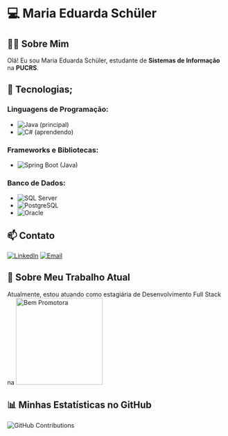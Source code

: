 # 💻 Maria Eduarda Schüler

## 👩‍🎓 Sobre Mim
Olá! Eu sou Maria Eduarda Schüler, estudante de **Sistemas de Informação**
 na **PUCRS**.

## 🚀 Tecnologias;
### Linguagens de Programação:
- ![Java](https://img.shields.io/badge/Java-ED8B00?style=for-the-badge&logo=java&logoColor=white) (principal)
- ![C#](https://img.shields.io/badge/C%23-239120?style=for-the-badge&logo=c-sharp&logoColor=white) (aprendendo)

### Frameworks e Bibliotecas:
- ![Spring Boot](https://img.shields.io/badge/Spring_Boot-6DB33F?style=for-the-badge&logo=spring-boot&logoColor=white) (Java)

### Banco de Dados:
- ![SQL Server](https://img.shields.io/badge/SQL_Server-CC2927?style=for-the-badge&logo=microsoft-sql-server&logoColor=white) 
- ![PostgreSQL](https://img.shields.io/badge/PostgreSQL-336791?style=for-the-badge&logo=postgresql&logoColor=white) 
- ![Oracle](https://img.shields.io/badge/Oracle-F80000?style=for-the-badge&logo=oracle&logoColor=white) 

## 📫 Contato
[![LinkedIn](https://img.shields.io/badge/LinkedIn-0077B5?style=for-the-badge&logo=linkedin&logoColor=white)](https://www.linkedin.com/in/maria-eduarda-schuler/)
[![Email](https://img.shields.io/badge/Email-D14836?style=for-the-badge&logo=gmail&logoColor=white)](mailto:dudaschuler2011@gmail.com)

## 💼 Sobre Meu Trabalho Atual
Atualmente, estou atuando como estagiária de Desenvolvimento Full Stack na 
<img src="https://github.com/EduardaSchuler/EduardaSchuler/assets/45366066/13e17119-6cae-4cd7-8525-e4ac83681750" alt="Bem Promotora" width="200">


## 📊 Minhas Estatísticas no GitHub

![GitHub Contributions](https://github-readme-streak-stats.herokuapp.com/?user=EduardaSchuler&theme=radical)

